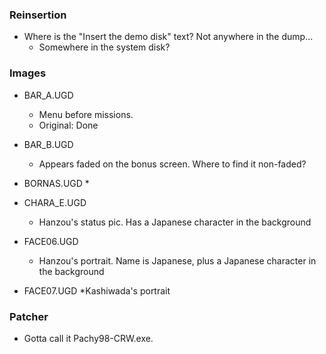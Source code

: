 ### Reinsertion
* Where is the "Insert the demo disk" text? Not anywhere in the dump...
	* Somewhere in the system disk?

### Images
* BAR_A.UGD
	* Menu before missions.
	* Original: Done
* BAR_B.UGD
	* Appears faded on the bonus screen. Where to find it non-faded?
* BORNAS.UGD
	* 
* CHARA_E.UGD
	* Hanzou's status pic. Has a Japanese character in the background

* FACE06.UGD
	* Hanzou's portrait. Name is Japanese, plus a Japanese character in the background

* FACE07.UGD
	*Kashiwada's portrait

### Patcher
* Gotta call it Pachy98-CRW.exe.